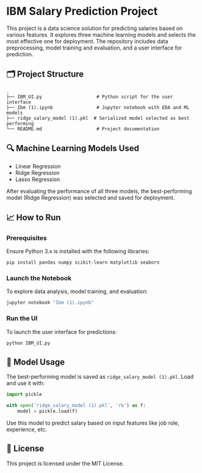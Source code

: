 # IBM Salary Prediction Project

This project is a data science solution for predicting salaries based on various features. It explores three machine learning models and selects the most effective one for deployment. The repository includes data preprocessing, model training and evaluation, and a user interface for prediction.

## 🗂️ Project Structure

```
.
├── IBM_UI.py                    # Python script for the user interface
├── Ibm (1).ipynb                # Jupyter notebook with EDA and ML models
├── ridge_salary_model (1).pkl  # Serialized model selected as best performing
└── README.md                    # Project documentation
```

## 🔍 Machine Learning Models Used

- Linear Regression
- Ridge Regression
- Lasso Regression

After evaluating the performance of all three models, the best-performing model (Ridge Regression) was selected and saved for deployment.

## 📈 How to Run

### Prerequisites

Ensure Python 3.x is installed with the following libraries:

```bash
pip install pandas numpy scikit-learn matplotlib seaborn
```

### Launch the Notebook

To explore data analysis, model training, and evaluation:

```bash
jupyter notebook "Ibm (1).ipynb"
```

### Run the UI

To launch the user interface for predictions:

```bash
python IBM_UI.py
```

## 💾 Model Usage

The best-performing model is saved as `ridge_salary_model (1).pkl`. Load and use it with:

```python
import pickle

with open('ridge_salary_model (1).pkl', 'rb') as f:
    model = pickle.load(f)
```

Use this model to predict salary based on input features like job role, experience, etc.

## 📄 License

This project is licensed under the MIT License.
